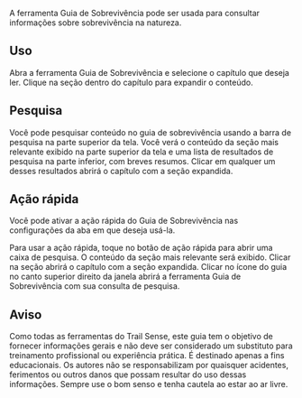 A ferramenta Guia de Sobrevivência pode ser usada para consultar informações sobre sobrevivência na natureza.

## Uso
Abra a ferramenta Guia de Sobrevivência e selecione o capítulo que deseja ler. Clique na seção dentro do capítulo para expandir o conteúdo.

## Pesquisa
Você pode pesquisar conteúdo no guia de sobrevivência usando a barra de pesquisa na parte superior da tela. Você verá o conteúdo da seção mais relevante exibido na parte superior da tela e uma lista de resultados de pesquisa na parte inferior, com breves resumos. Clicar em qualquer um desses resultados abrirá o capítulo com a seção expandida.

## Ação rápida
Você pode ativar a ação rápida do Guia de Sobrevivência nas configurações da aba em que deseja usá-la.

Para usar a ação rápida, toque no botão de ação rápida para abrir uma caixa de pesquisa. O conteúdo da seção mais relevante será exibido. Clicar na seção abrirá o capítulo com a seção expandida. Clicar no ícone do guia no canto superior direito da janela abrirá a ferramenta Guia de Sobrevivência com sua consulta de pesquisa.

## Aviso
Como todas as ferramentas do Trail Sense, este guia tem o objetivo de fornecer informações gerais e não deve ser considerado um substituto para treinamento profissional ou experiência prática. É destinado apenas a fins educacionais. Os autores não se responsabilizam por quaisquer acidentes, ferimentos ou outros danos que possam resultar do uso dessas informações. Sempre use o bom senso e tenha cautela ao estar ao ar livre.
